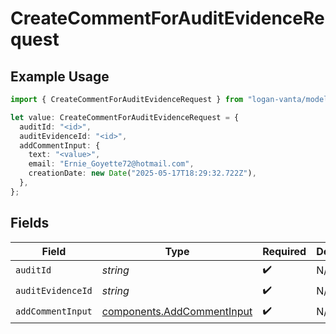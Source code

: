 # CreateCommentForAuditEvidenceRequest

## Example Usage

```typescript
import { CreateCommentForAuditEvidenceRequest } from "logan-vanta/models/operations";

let value: CreateCommentForAuditEvidenceRequest = {
  auditId: "<id>",
  auditEvidenceId: "<id>",
  addCommentInput: {
    text: "<value>",
    email: "Ernie_Goyette72@hotmail.com",
    creationDate: new Date("2025-05-17T18:29:32.722Z"),
  },
};
```

## Fields

| Field                                                                    | Type                                                                     | Required                                                                 | Description                                                              |
| ------------------------------------------------------------------------ | ------------------------------------------------------------------------ | ------------------------------------------------------------------------ | ------------------------------------------------------------------------ |
| `auditId`                                                                | *string*                                                                 | :heavy_check_mark:                                                       | N/A                                                                      |
| `auditEvidenceId`                                                        | *string*                                                                 | :heavy_check_mark:                                                       | N/A                                                                      |
| `addCommentInput`                                                        | [components.AddCommentInput](../../models/components/addcommentinput.md) | :heavy_check_mark:                                                       | N/A                                                                      |